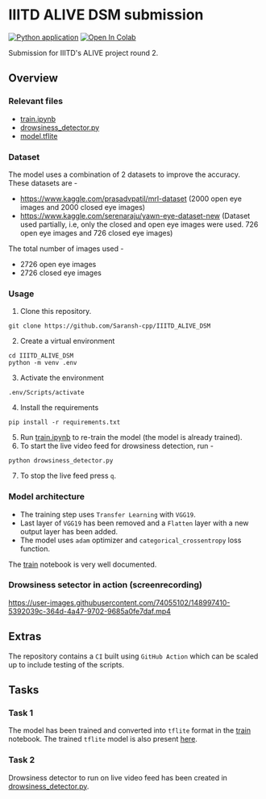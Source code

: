 # IIITD ALIVE DSM submission

[![Python application](https://github.com/Saransh-cpp/IIITD_ALIVE_DSM/actions/workflows/CI.yml/badge.svg)](https://github.com/Saransh-cpp/IIITD_ALIVE_DSM/actions/workflows/CI.yml)
[![Open In Colab](https://colab.research.google.com/assets/colab-badge.svg)](https://colab.research.google.com/github/Saransh-cpp/IIITD_ALIVE_DSM/blob/main/train.ipynb/)

Submission for IIITD's ALIVE project round 2.

## Overview
### Relevant files
- [train.ipynb](https://github.com/Saransh-cpp/IIITD_ALIVE_DSM/blob/main/train.ipynb)
- [drowsiness_detector.py](https://github.com/Saransh-cpp/IIITD_ALIVE_DSM/blob/main/drowsiness_detector.py)
- [model.tflite](https://github.com/Saransh-cpp/IIITD_ALIVE_DSM/blob/main/model.tflite)

### Dataset
The model uses a combination of 2 datasets to improve the accuracy. These datasets are -
- https://www.kaggle.com/prasadvpatil/mrl-dataset (2000 open eye images and 2000 closed eye images)
- https://www.kaggle.com/serenaraju/yawn-eye-dataset-new (Dataset used partially, i.e, only the closed and open eye images were used. 726 open eye images and 726 closed eye images)

The total number of images used -
- 2726 open eye images
- 2726 closed eye images

### Usage
1. Clone this repository.
```
git clone https://github.com/Saransh-cpp/IIITD_ALIVE_DSM
```
2. Create a virtual environment
```
cd IIITD_ALIVE_DSM
python -m venv .env
```
3. Activate the environment
```
.env/Scripts/activate
```
4. Install the requirements
```
pip install -r requirements.txt
```
5. Run [train.ipynb](https://github.com/Saransh-cpp/IIITD_ALIVE_DSM/blob/main/train.ipynb) to re-train the model (the model is already trained).
6. To start the live video feed for drowsiness detection, run -
```
python drowsiness_detector.py
```
7. To stop the live feed press `q`.


### Model architecture
- The training step uses `Transfer Learning` with `VGG19`.
- Last layer of `VGG19` has been removed and a `Flatten` layer with a new output layer has been added.
- The model uses `adam` optimizer and `categorical_crossentropy` loss function.

The [train](https://github.com/Saransh-cpp/IIITD_ALIVE_DSM/blob/main/train.ipynb) notebook is very well documented.

### Drowsiness setector in action (screenrecording)

https://user-images.githubusercontent.com/74055102/148997410-5392039c-364d-4a47-9702-9685a0fe7daf.mp4

## Extras
The repository contains a `CI` built using `GitHub Action` which can be scaled up to include testing of the scripts.

## Tasks
### Task 1
The model has been trained and converted into `tflite` format in the [train](https://github.com/Saransh-cpp/IIITD_ALIVE_DSM/blob/main/train.ipynb) notebook. The trained `tflite` model is also present [here](https://github.com/Saransh-cpp/IIITD_ALIVE_DSM/blob/main/model.tflite).

### Task 2
Drowsiness detector to run on live video feed has been created in [drowsiness_detector.py](https://github.com/Saransh-cpp/IIITD_ALIVE_DSM/blob/main/drowsiness_detector.py).
